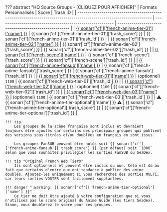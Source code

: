 ??? abstract "HQ Source Groups - [CLIQUEZ POUR AFFICHER]"
    | Formats Personnalisés                                                                                               | Score                                                     | Trash ID                                               |
    | ------------------------------------------------------------------------------------------------------------------- | --------------------------------------------------------- | ------------------------------------------------------ |
    | [{{ sonarr['cf']['french-anime-tier-01']['name'] }}](/Sonarr/sonarr-collection-of-custom-formats/#fr-anime-tier-01) | {{ sonarr['cf']['french-anime-tier-01']['trash_score'] }}       | {{ sonarr['cf']['french-anime-tier-01']['trash_id'] }}       |
    | [{{ sonarr['cf']['french-anime-tier-02']['name'] }}](/Sonarr/sonarr-collection-of-custom-formats/#fr-anime-tier-02) | {{ sonarr['cf']['french-anime-tier-02']['trash_score'] }}       | {{ sonarr['cf']['french-anime-tier-02']['trash_id'] }}       |
    | [{{ sonarr['cf']['french-scene']['name'] }}](/Sonarr/sonarr-collection-of-custom-formats/#fr-scene-groups)          | {{ sonarr['cf']['french-scene']['trash_score'] }}               | {{ sonarr['cf']['french-scene']['trash_id'] }}               |
    | [{{ sonarr['cf']['french-anime-fansub']['name'] }}](/Sonarr/sonarr-collection-of-custom-formats/#fr-anime-fansub)   | {{ sonarr['cf']['french-anime-fansub']['trash_score'] }}        | {{ sonarr['cf']['french-anime-fansub']['trash_id'] }}        |
    | [{{ sonarr['cf']['french-web-tier-01']['name'] }}](/Sonarr/sonarr-collection-of-custom-formats/#fr-web-tier-01)     | (optionnel) `1100`                                              | {{ sonarr['cf']['french-web-tier-01']['trash_id'] }}         |
    | [{{ sonarr['cf']['french-web-tier-02']['name'] }}](/Sonarr/sonarr-collection-of-custom-formats/#fr-web-tier-02)     | (optionnel) `1100`                                              | {{ sonarr['cf']['french-web-tier-02']['trash_id'] }}         |
    | [{{ sonarr['cf']['french-web-tier-03']['name'] }}](/Sonarr/sonarr-collection-of-custom-formats/#fr-web-tier-03)     | (optionnel) `1100`                                              | {{ sonarr['cf']['french-web-tier-03']['trash_id'] }}         |
    | :warning: {{ sonarr['cf']['french-anime-tier-optional']['name'] }} :warning:                                        | {{ sonarr['cf']['french-anime-tier-optional']['trash_score'] }} | {{ sonarr['cf']['french-anime-tier-optional']['trash_id'] }} |

    !!! tip
        Les groupes de la scène française sont inclus et devraient toujours être ajoutés car certains des principaux groupes qui publient des versions sous-titrées et/ou doublées en français en sont issus.

        Les groupes FanSUB peuvent être notés soit {{ sonarr['cf']['french-anime-fansub']['trash_score'] }} (par défaut) soit `1000` selon que vous souhaitez privilégier les sorties FanSUB ou SeaDex.

    !!! tip "Original French Web Tiers"
        Ils sont optionnels et peuvent être inclus ou non. Cela est dû au fait que certains d'entre eux ont tendance à publier des anime doublés. Ajoutez-les uniquement si vous recherchez des sorties MULTi, car leurs sorties VOSTFR sont facilement supplantées.

    !!! danger ":warning: {{ sonarr['cf']['french-anime-tier-optional']['name'] }}"
        Ce tier ne doit être ajouté à votre configuration que si vous n'utilisez pas le score original du Anime Guide (les tiers Seadex). Sinon, vous doublerez le score pour ces groupes.
